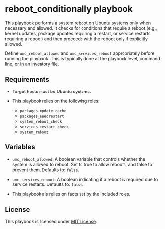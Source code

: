 # reboot_conditionally playbook

This playbook performs a system reboot on Ubuntu systems only when necessary and allowed. It checks for conditions that require a reboot (e.g., kernel updates, package updates requiring a restart, or service restarts requiring a reboot) and then proceeds with the reboot only if explicitly allowed.

Define `umc_reboot_allowed` and `umc_services_reboot` appropriately before running the playbook. This is typically done at the playbook level, command line, or in an inventory file.

## Requirements

- Target hosts must be Ubuntu systems.

- This playbook relies on the following roles:
  - `packages_update_cache`
  - `packages_needrestart`
  - `system_reboot_check`
  - `services_restart_check`
  - `system_reboot`

## Variables

- `umc_reboot_allowed`: A boolean variable that controls whether the system is allowed to reboot. Set to true to allow reboots, and false to prevent them. Defaults to: `false`.

- `umc_services_reboot`: A boolean indicating if a reboot is required due to service restarts. Defaults to: `false`.

- This playbook als relies on facts set by the included roles.

## License

This playbook is licensed under [MIT License](https://opensource.org/licenses/MIT).
